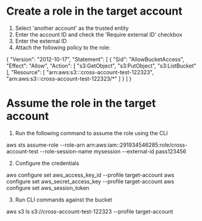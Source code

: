 # Create a role in the target account

1. Select 'another account' as the trusted entity
2. Enter the account ID and check the 'Require external ID' checkbox
3. Enter the external ID
4. Attach the following policy to the role:

{
    "Version": "2012-10-17",
    "Statement": [
        {
            "Sid": "AllowBucketAccess",
            "Effect": "Allow",
            "Action": [
                "s3:GetObject",
                "s3:PutObject",
                "s3:ListBucket"
            ],
            "Resource": [
                "arn:aws:s3:::cross-account-test-122323",
                "arn:aws:s3:::cross-account-test-122323/*"
            ]
        }
    ]
}

# Assume the role in the target account

1. Run the following command to assume the role using the CLI

aws sts assume-role --role-arn arn:aws:iam::291934546285:role/cross-account-test --role-session-name mysession --external-id pass123456

2. Configure the credentials

aws configure set aws_access_key_id  --profile target-account
aws configure set aws_secret_access_key  --profile target-account
aws configure set aws_session_token 

3. Run CLI commands against the bucket

aws s3 ls s3://cross-account-test-122323 --profile target-account
